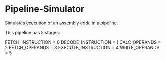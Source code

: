 # Pipeline-Simulator

Simulates execution of an assembly code in a pipeline.

This pipeline has 5 stages:

FETCH_INSTRUCTION = 0
DECODE_INSTRUCTION = 1
CALC_OPERANDS = 2
FETCH_OPERANDS = 3
EXECUTE_INSTRUCTION = 4
WRITE_OPERANDS = 5
